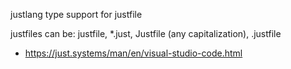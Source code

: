 justlang type support for justfile

justfiles can be: justfile, *.just, Justfile (any capitalization), .justfile

* https://just.systems/man/en/visual-studio-code.html




